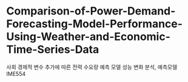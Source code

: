 # Comparison-of-Power-Demand-Forecasting-Model-Performance-Using-Weather-and-Economic-Time-Series-Data
사회 경제적 변수 추가에 따른 전력 수요량 예측 모델 성능 변화 분석, 예측모델 IME554
